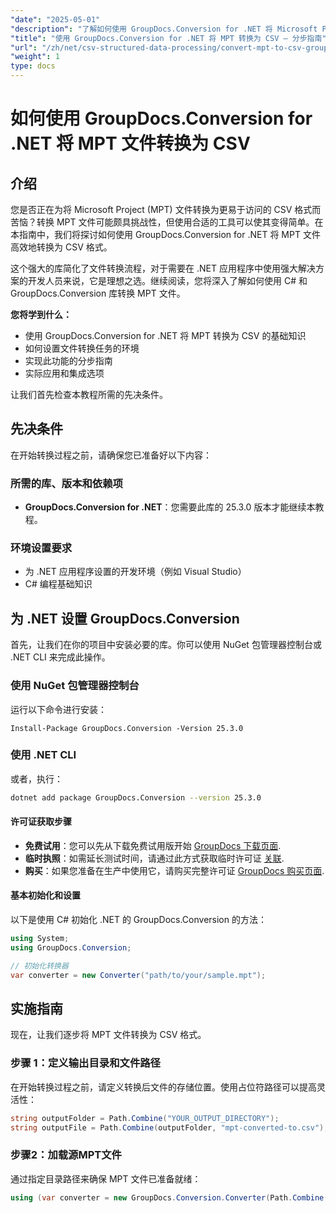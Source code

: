 ```yaml
---
"date": "2025-05-01"
"description": "了解如何使用 GroupDocs.Conversion for .NET 将 Microsoft Project (MPT) 文件转换为 CSV 文件。本指南提供了详细的分步流程，助您实现无缝文件转换。"
"title": "使用 GroupDocs.Conversion for .NET 将 MPT 转换为 CSV — 分步指南"
"url": "/zh/net/csv-structured-data-processing/convert-mpt-to-csv-groupdocs-dotnet/"
"weight": 1
type: docs
---
```

# 如何使用 GroupDocs.Conversion for .NET 将 MPT 文件转换为 CSV

## 介绍

您是否正在为将 Microsoft Project (MPT) 文件转换为更易于访问的 CSV 格式而苦恼？转换 MPT 文件可能颇具挑战性，但使用合适的工具可以使其变得简单。在本指南中，我们将探讨如何使用 GroupDocs.Conversion for .NET 将 MPT 文件高效地转换为 CSV 格式。

这个强大的库简化了文件转换流程，对于需要在 .NET 应用程序中使用强大解决方案的开发人员来说，它是理想之选。继续阅读，您将深入了解如何使用 C# 和 GroupDocs.Conversion 库转换 MPT 文件。

**您将学到什么：**
- 使用 GroupDocs.Conversion for .NET 将 MPT 转换为 CSV 的基础知识
- 如何设置文件转换任务的环境
- 实现此功能的分步指南
- 实际应用和集成选项

让我们首先检查本教程所需的先决条件。

## 先决条件

在开始转换过程之前，请确保您已准备好以下内容：

### 所需的库、版本和依赖项
- **GroupDocs.Conversion for .NET**：您需要此库的 25.3.0 版本才能继续本教程。
  

### 环境设置要求
- 为 .NET 应用程序设置的开发环境（例如 Visual Studio）
- C# 编程基础知识

## 为 .NET 设置 GroupDocs.Conversion

首先，让我们在你的项目中安装必要的库。你可以使用 NuGet 包管理器控制台或 .NET CLI 来完成此操作。

### 使用 NuGet 包管理器控制台
运行以下命令进行安装：
```shell
Install-Package GroupDocs.Conversion -Version 25.3.0
```

### 使用 .NET CLI
或者，执行：
```bash
dotnet add package GroupDocs.Conversion --version 25.3.0
```

#### 许可证获取步骤
- **免费试用**：您可以先从下载免费试用版开始 [GroupDocs 下载页面](https://releases。groupdocs.com/conversion/net/).
- **临时执照**：如需延长测试时间，请通过此方式获取临时许可证 [关联](https://purchase。groupdocs.com/temporary-license/).
- **购买**：如果您准备在生产中使用它，请购买完整许可证 [GroupDocs 购买页面](https://purchase。groupdocs.com/buy).

#### 基本初始化和设置
以下是使用 C# 初始化 .NET 的 GroupDocs.Conversion 的方法：
```csharp
using System;
using GroupDocs.Conversion;

// 初始化转换器
var converter = new Converter("path/to/your/sample.mpt");
```

## 实施指南

现在，让我们逐步将 MPT 文件转换为 CSV 格式。

### 步骤 1：定义输出目录和文件路径

在开始转换过程之前，请定义转换后文件的存储位置。使用占位符路径可以提高灵活性：
```csharp
string outputFolder = Path.Combine("YOUR_OUTPUT_DIRECTORY");
string outputFile = Path.Combine(outputFolder, "mpt-converted-to.csv");
```

### 步骤2：加载源MPT文件

通过指定目录路径来确保 MPT 文件已准备就绪：
```csharp
using (var converter = new GroupDocs.Conversion.Converter(Path.Combine("YOUR_DOCUMENT_DIRECTORY\
